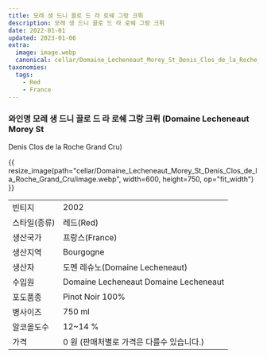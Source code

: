 ```yaml
---
title: 모레 생 드니 끌로 드 라 로쉐 그랑 크뤼
description: 모레 생 드니 끌로 드 라 로쉐 그랑 크뤼
date: 2022-01-01
updated: 2023-01-06
extra:
  image: image.webp
  canonical: cellar/Domaine_Lecheneaut_Morey_St_Denis_Clos_de_la_Roche_Grand_Cru/
taxonomies:
  tags:
    - Red
    - France
---
```


### 와인명     모레 생 드니 끌로 드 라 로쉐 그랑 크뤼 (Domaine Lecheneaut Morey St 
Denis Clos de la Roche Grand Cru)

<!-- more -->

{{ resize_image(path="cellar/Domaine_Lecheneaut_Morey_St_Denis_Clos_de_la_Roche_Grand_Cru/image.webp", width=600, height=750, op="fit_width") }}

|           |                                                    |  
| --------- | -------------------------------------------------- |
| 빈티지    | 2002 |
| 스타일(종류)   |  레드(Red) |
| 생산국가  |  프랑스(France) |
| 생산지역  |  Bourgogne |
| 생산자   |  도멘 레슈노(Domaine Lecheneaut) |
| 수입원   |  Domaine Lecheneaut Domaine Lecheneaut |
| 포도품종  |  Pinot Noir 100% |
| 병사이즈   | 750 ml |
| 알코올도수  | 12~14 % |
| 가격 | 0 원 (판매처별로 가격은 다를수 있습니다.) |

